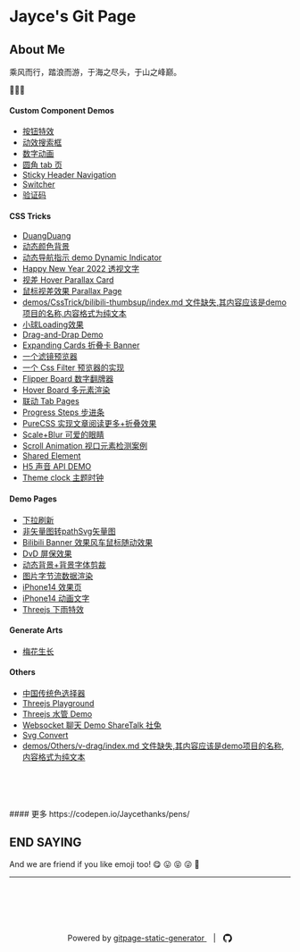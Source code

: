 # Jayce's Git Page 

## About Me

乘风而行，踏浪而游，于海之尽头，于山之峰巅。

🥳🥳🥳

#### Custom Component Demos
- [按钮特效
](https://jaycethanks.github.io/demos/Components/effect-buttons/dist)
- [动效搜索框
](https://jaycethanks.github.io/demos/Components/hidden-search-widget/dist)
- [数字动画
](https://jaycethanks.github.io/demos/Components/number-animation/dist)
- [圆角 tab 页
](https://jaycethanks.github.io/demos/Components/radius-tabs/dist)
- [Sticky Header Navigation
](https://jaycethanks.github.io/demos/Components/sticky-navbar/dist)
- [Switcher
](https://jaycethanks.github.io/demos/Components/switcher/dist)
- [验证码
](https://jaycethanks.github.io/demos/Components/verify-code/dist)
#### CSS Tricks
- [DuangDuang](https://jaycethanks.github.io/demos/CssTrick/DuangDuang/dist)
- [动态颜色背景](https://jaycethanks.github.io/demos/CssTrick/DynamicBackgroundColor/dist)
- [动态导航指示 demo Dynamic Indicator](https://jaycethanks.github.io/demos/CssTrick/DynamicNavgatorIndicator/dist)
- [Happy New Year 2022 透视文字](https://jaycethanks.github.io/demos/CssTrick/HappyNewYear2022/dist)
- [视差 Hover Parallax Card](https://jaycethanks.github.io/demos/CssTrick/ParallaxCard/dist)
- [鼠标视差效果 Parallax Page](https://jaycethanks.github.io/demos/CssTrick/ParallaxPage/dist)
- [demos/CssTrick/bilibili-thumbsup/index.md 文件缺失,其内容应该是demo项目的名称,内容格式为纯文本](https://jaycethanks.github.io/demos/CssTrick/bilibili-thumbsup/dist)
- [小球Loading效果](https://jaycethanks.github.io/demos/CssTrick/circleLoading/dist)
- [Drag-and-Drap Demo
](https://jaycethanks.github.io/demos/CssTrick/drag-n-drop/dist)
- [Expanding Cards 折叠卡 Banner](https://jaycethanks.github.io/demos/CssTrick/expanding-cards/dist)
- [一个滤镜预览器
](https://jaycethanks.github.io/demos/CssTrick/filter-switch/dist)
- [一个 Css Filter 预览器的实现](https://jaycethanks.github.io/demos/CssTrick/filtercomparison/dist)
- [Flipper Board 数字翻牌器](https://jaycethanks.github.io/demos/CssTrick/fliper-board/dist)
- [Hover Board 多元素渲染](https://jaycethanks.github.io/demos/CssTrick/hover-board/dist)
- [联动 Tab Pages](https://jaycethanks.github.io/demos/CssTrick/interactiveCarousel/dist)
- [Progress Steps 步进条](https://jaycethanks.github.io/demos/CssTrick/progress-steps/dist)
- [PureCSS 实现文章阅读更多+折叠效果](https://jaycethanks.github.io/demos/CssTrick/purecss-continue-reading/dist)
- [ Scale+Blur 可爱的眼睛](https://jaycethanks.github.io/demos/CssTrick/scale-blur/dist)
- [Scroll Animation 视口元素检测案例](https://jaycethanks.github.io/demos/CssTrick/scroll-animation/dist)
- [Shared Element
](https://jaycethanks.github.io/demos/CssTrick/shared-element/dist)
- [H5 声音 API DEMO
](https://jaycethanks.github.io/demos/CssTrick/sound-board/dist)
- [Theme clock 主题时钟](https://jaycethanks.github.io/demos/CssTrick/theme-clock/dist)
#### Demo Pages

- [下拉刷新
](https://jaycethanks.github.io/demos/DemoPages/DragPullRefresh/dist)
- [非矢量图转pathSvg矢量图
](https://jaycethanks.github.io/demos/DemoPages/GeneratePathSvg/dist)
- [Bilibili Banner 效果风车鼠标随动效果
](https://jaycethanks.github.io/demos/DemoPages/bilibili-banner/dist)
- [DvD 屏保效果
](https://jaycethanks.github.io/demos/DemoPages/dvd-screensaver/dist)
- [动态背景+背景字体剪裁](https://jaycethanks.github.io/demos/DemoPages/dynamicText/dist)
- [图片字节流数据渲染
](https://jaycethanks.github.io/demos/DemoPages/image_binary_render/dist)
- [iPhone14 效果页
](https://jaycethanks.github.io/demos/DemoPages/iphone-14/dist)
- [iPhone14 动画文字
](https://jaycethanks.github.io/demos/DemoPages/iphone14pro-text/dist)
- [Threejs 下雨特效
](https://jaycethanks.github.io/demos/DemoPages/threejs-rain/dist)
#### Generate Arts

- [梅花生长
](https://jaycethanks.github.io/demos/GenerateArts/plum-effect/dist)
#### Others
- [中国传统色选择器
](https://jaycethanks.github.io/demos/Others/ChinaTradColorPick/dist)
- [Threejs Playground
](https://jaycethanks.github.io/demos/Others/ThreeJsDemoPlatform/dist)
- [Threejs 水管 Demo
](https://jaycethanks.github.io/demos/Others/ThreejsPipesMapping/dist)
- [Websocket 聊天 Demo ShareTalk 社兔
](https://jaycethanks.github.io/demos/Others/rabbitChat/dist)
- [Svg Convert
](https://jaycethanks.github.io/demos/Others/svgConvert/dist)
- [demos/Others/v-drag/index.md 文件缺失,其内容应该是demo项目的名称,内容格式为纯文本](https://jaycethanks.github.io/demos/Others/v-drag/dist)
<br/>
<br/>
<br/>
<br/>
#### 更多 https://codepen.io/Jaycethanks/pens/



## END SAYING

And we are friend if you like emoji too! 😋 😛 😝 😜 🤪









<hr />
<p style="text-align: center; margin-top: 100px">
  Powered by
  <a href="https://github.com/jaycethanks/gitpage-static-generator"> gitpage-static-generator </a> &nbsp;&nbsp; |&nbsp;&nbsp;  <a style="vertical-align:sub" href="https://github.com/jaycethanks" title="GitHub" class="jsx-75b7a50d20f1581e hover-black mr2">
  <svg viewBox="0 0 16 16" width="18" height="18" fill="currentColor" data-darkreader-inline-fill="" style="--darkreader-inline-fill:currentColor;"><path d="M14.0609 4.65755C13.435 3.58505 12.5859 2.73595 11.5135 2.11005C10.4409 1.48413 9.26999 1.17125 7.99989 1.17125C6.72994 1.17125 5.55864 1.48423 4.4863 2.11005C3.4138 2.73591 2.56476 3.58505 1.9388 4.65755C1.31295 5.73002 1 6.90116 1 8.17095C1 9.69625 1.44501 11.0678 2.33526 12.2861C3.22542 13.5044 4.37536 14.3474 5.78501 14.8153C5.94909 14.8457 6.07056 14.8243 6.14954 14.7516C6.22855 14.6787 6.26801 14.5875 6.26801 14.4782C6.26801 14.46 6.26644 14.296 6.26341 13.9861C6.26028 13.6761 6.25881 13.4057 6.25881 13.175L6.04917 13.2113C5.91551 13.2358 5.74689 13.2461 5.54331 13.2432C5.33983 13.2404 5.1286 13.219 4.90989 13.1794C4.69109 13.1401 4.48757 13.0489 4.29919 12.9062C4.11091 12.7634 3.97725 12.5764 3.89823 12.3457L3.80709 12.136C3.74634 11.9963 3.6507 11.8412 3.52004 11.6712C3.38937 11.501 3.25724 11.3856 3.12358 11.3249L3.05977 11.2792C3.01724 11.2488 2.97779 11.2122 2.9413 11.1697C2.90484 11.1273 2.87755 11.0847 2.85932 11.0421C2.84106 10.9995 2.85619 10.9646 2.90487 10.9371C2.95356 10.9097 3.04154 10.8964 3.1692 10.8964L3.35142 10.9236C3.47295 10.948 3.62328 11.0208 3.80259 11.1424C3.98181 11.2639 4.12914 11.4218 4.2446 11.6162C4.38443 11.8654 4.55289 12.0552 4.75046 12.1859C4.94788 12.3166 5.14692 12.3818 5.3474 12.3818C5.54788 12.3818 5.72103 12.3666 5.86692 12.3364C6.01265 12.306 6.14938 12.2603 6.27704 12.1996C6.33173 11.7923 6.48062 11.4794 6.72359 11.2607C6.37728 11.2243 6.06593 11.1695 5.78938 11.0966C5.51299 11.0236 5.22737 10.9052 4.93271 10.741C4.6379 10.577 4.39334 10.3733 4.19895 10.1304C4.00454 9.88734 3.84499 9.56824 3.72052 9.17337C3.59598 8.77835 3.5337 8.32268 3.5337 7.80622C3.5337 7.07086 3.77377 6.4451 4.2538 5.92858C4.02893 5.37573 4.05016 4.75597 4.31755 4.06936C4.49377 4.01461 4.75509 4.05569 5.1014 4.19236C5.44777 4.32909 5.70137 4.44621 5.86245 4.54332C6.02354 4.6404 6.15261 4.72267 6.24984 4.78939C6.81505 4.63147 7.39832 4.55249 7.99982 4.55249C8.60133 4.55249 9.18473 4.63147 9.74996 4.78939L10.0963 4.57075C10.3331 4.42486 10.6128 4.29116 10.9347 4.16963C11.2567 4.04816 11.503 4.0147 11.6732 4.06945C11.9465 4.75609 11.9709 5.37582 11.7459 5.92867C12.2259 6.4452 12.4661 7.07112 12.4661 7.80632C12.4661 8.32277 12.4036 8.77989 12.2793 9.17794C12.1548 9.57606 11.9938 9.89485 11.7964 10.135C11.5988 10.3751 11.3526 10.5771 11.058 10.7411C10.7633 10.9052 10.4776 11.0236 10.2012 11.0966C9.92465 11.1695 9.6133 11.2244 9.26699 11.2608C9.58284 11.5342 9.7408 11.9656 9.7408 12.555V14.478C9.7408 14.5872 9.77879 14.6784 9.85483 14.7513C9.93078 14.8241 10.0507 14.8455 10.2148 14.815C11.6246 14.3472 12.7746 13.5041 13.6647 12.2858C14.5547 11.0676 14.9999 9.69599 14.9999 8.17069C14.9996 6.90106 14.6865 5.73002 14.0609 4.65755Z"></path></svg>
  </a>
</p>


